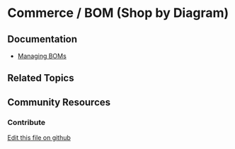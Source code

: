 # Commerce / BOM (Shop by Diagram)

## Documentation

* [Managing BOMs](https://learn.liferay.com/commerce/latest/en/managing-a-catalog/creating-and-managing-products/products/managing-boms.html)

## Related Topics

## Community Resources

### Contribute

[Edit this file on github](https://github.com/olafk/controlpanel-documentation-docs/blob/master/md/74en/com_liferay_commerce_bom_admin_web_internal_portlet_CommerceBOMAdminPortlet/commerce_bom_admin_edit_commerce_bom_definition.md)
